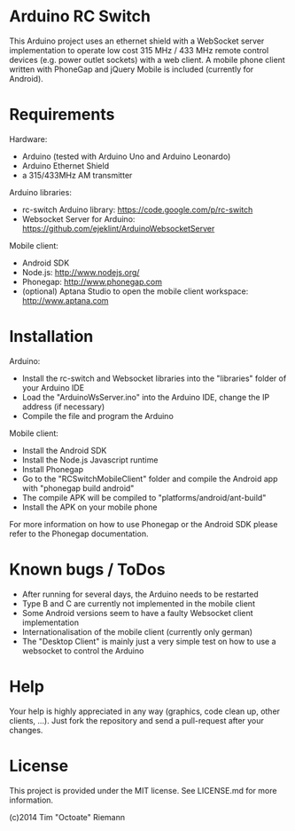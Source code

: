 Arduino RC Switch
=================

This Arduino project uses an ethernet shield with a WebSocket server implementation to operate low cost 
315 MHz / 433 MHz remote control devices (e.g. power outlet sockets) with a web client. A mobile phone 
client written with PhoneGap and jQuery Mobile is included (currently for Android).


Requirements
============

Hardware:
- Arduino (tested with Arduino Uno and Arduino Leonardo)
- Arduino Ethernet Shield
- a 315/433MHz AM transmitter

Arduino libraries:
- rc-switch Arduino library: https://code.google.com/p/rc-switch
- Websocket Server for Arduino: https://github.com/ejeklint/ArduinoWebsocketServer

Mobile client:
- Android SDK
- Node.js: http://www.nodejs.org/
- Phonegap: http://www.phonegap.com
- (optional) Aptana Studio to open the mobile client workspace: http://www.aptana.com


Installation
============

Arduino:
- Install the rc-switch and Websocket libraries into the "libraries" folder of your Arduino IDE
- Load the "ArduinoWsServer.ino" into the Arduino IDE, change the IP address (if necessary) 
- Compile the file and program the Arduino

Mobile client:
- Install the Android SDK
- Install the Node.js Javascript runtime
- Install Phonegap
- Go to the "RCSwitchMobileClient" folder and compile the Android app with "phonegap build android"
- The compile APK will be compiled to "platforms/android/ant-build"
- Install the APK on your mobile phone

For more information on how to use Phonegap or the Android SDK please refer to the Phonegap documentation.


Known bugs / ToDos
==================

- After running for several days, the Arduino needs to be restarted
- Type B and C are currently not implemented in the mobile client
- Some Android versions seem to have a faulty Websocket client implementation
- Internationalisation of the mobile client (currently only german)
- The "Desktop Client" is mainly just a very simple test on how to use a websocket to control the Arduino


Help
====

Your help is highly appreciated in any way (graphics, code clean up, other clients, ...). Just fork the 
repository and send a pull-request after your changes.


License
=======

This project is provided under the MIT license. See LICENSE.md for more information.


(c)2014 Tim "Octoate" Riemann